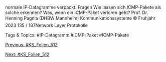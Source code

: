 normale IP-Datagramme verpackt.
Fragen
Wie lassen sich ICMP-Pakete als solche erkennen?
Was, wenn ein ICMP-Paket verloren geht?
Prof. Dr. Henning Pagnia (DHBW Mannheim) Kommunikationssysteme © Fruhjahr 2023 135 / 187Network Layer Protokolle

   Tags & Topics:
   #IP-Datagramm
   #ICMP-Paket
   #ICMP-Pakete

[Previous: #KS_Folien_512](KS_Folien_512.md)

[Next: #KS_Folien_512](KS_Folien_512.md)